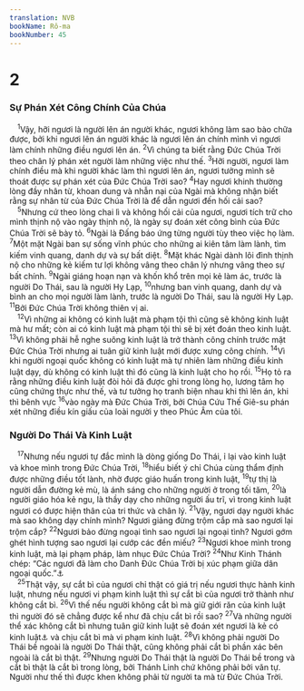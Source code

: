 ```yaml
---
translation: NVB
bookName: Rô-ma 
bookNumber: 45
---
```


<div class="title"><h1>2</h1><h3>Sự Phán Xét Công Chính Của Chúa </h3></div>
<span class="verse ro_2_1"> <sup>1</sup>Vậy, hỡi ngươi là người lên án người khác, ngươi không làm sao bào chữa được, bởi khi ngươi lên án người khác là ngươi lên án chính mình vì ngươi làm chính những điều ngươi lên án. </span>
<span class="verse ro_2_2"><sup>2</sup>Vì chúng ta biết rằng Đức Chúa Trời theo chân lý phán xét người làm những việc như thế. </span>
<span class="verse ro_2_3"><sup>3</sup>Hỡi người, ngươi làm chính điều mà khi người khác làm thì ngươi lên án, ngươi tưởng mình sẽ thoát được sự phán xét của Đức Chúa Trời sao? </span>
<span class="verse ro_2_4"><sup>4</sup>Hay ngươi khinh thường lòng đầy nhân từ, khoan dung và nhẫn nại của Ngài mà không nhận biết rằng sự nhân từ của Đức Chúa Trời là để dẫn ngươi đến hối cải sao? <br/></span>
<span class="verse ro_2_5"> <sup>5</sup>Nhưng cứ theo lòng chai lì và không hối cải của ngươi, ngươi tích trữ cho mình thịnh nộ vào ngày thịnh nộ, là ngày sự đoán xét công bình của Đức Chúa Trời sẽ bày tỏ. </span>
<span class="verse ro_2_6"><sup>6</sup>Ngài là Đấng báo ứng từng người tùy theo việc họ làm. </span>
<span class="verse ro_2_7"><sup>7</sup>Một mặt Ngài ban sự sống vĩnh phúc cho những ai kiên tâm làm lành, tìm kiếm vinh quang, danh dự và sự bất diệt. </span>
<span class="verse ro_2_8"><sup>8</sup>Mặt khác Ngài dành lôi đình thịnh nộ cho những kẻ kiếm tư lợi không vâng theo chân lý nhưng vâng theo sự bất chính. </span>
<span class="verse ro_2_9"><sup>9</sup>Ngài giáng hoạn nạn và khốn khổ trên mọi kẻ làm ác, trước là người Do Thái, sau là người Hy Lạp, </span>
<span class="verse ro_2_10"><sup>10</sup>nhưng ban vinh quang, danh dự và bình an cho mọi người làm lành, trước là người Do Thái, sau là người Hy Lạp. </span>
<span class="verse ro_2_11"><sup>11</sup>Bởi Đức Chúa Trời không thiên vị ai. <br/></span>
<span class="verse ro_2_12"> <sup>12</sup>Vì những ai không có kinh luật mà phạm tội thì cũng sẽ không kinh luật mà hư mất; còn ai có kinh luật mà phạm tội thì sẽ bị xét đoán theo kinh luật. </span>
<span class="verse ro_2_13"><sup>13</sup>Vì không phải hễ nghe suông kinh luật là trở thành công chính trước mặt Đức Chúa Trời nhưng ai tuân giữ kinh luật mới được xưng công chính. </span>
<span class="verse ro_2_14"><sup>14</sup>Vì khi người ngoại quốc không có kinh luật mà tự nhiên làm những điều kinh luật dạy, dù không có kinh luật thì đó cũng là kinh luật cho họ rồi. </span>
<span class="verse ro_2_15"><sup>15</sup>Họ tỏ ra rằng những điều kinh luật đòi hỏi đã được ghi trong lòng họ, lương tâm họ cũng chứng thực như thế, và tư tưởng họ tranh biện nhau khi thì lên án, khi thì bênh vực </span>
<span class="verse ro_2_16"><sup>16</sup>vào ngày mà Đức Chúa Trời, bởi Chúa Cứu Thế Giê-su phán xét những điều kín giấu của loài người y theo Phúc Âm của tôi. <br/></span>
<div class="title"><h3>Người Do Thái Và Kinh Luật </h3></div>
<span class="verse ro_2_17"> <sup>17</sup>Nhưng nếu ngươi tự đắc mình là dòng giống Do Thái, ỉ lại vào kinh luật và khoe mình trong Đức Chúa Trời, </span>
<span class="verse ro_2_18"><sup>18</sup>hiểu biết ý chỉ Chúa cùng thẩm định được những điều tốt lành, nhờ được giáo huấn trong kinh luật, </span>
<span class="verse ro_2_19"><sup>19</sup>tự thị là người dẫn đường kẻ mù, là ánh sáng cho những người ở trong tối tăm, </span>
<span class="verse ro_2_20"><sup>20</sup>là người giáo hóa kẻ ngu, là thầy dạy cho những người ấu trĩ, vì trong kinh luật ngươi có được hiện thân của tri thức và chân lý. </span>
<span class="verse ro_2_21"><sup>21</sup>Vậy, ngươi dạy người khác mà sao không dạy chính mình? Ngươi giảng đừng trộm cắp mà sao ngươi lại trộm cắp? </span>
<span class="verse ro_2_22"><sup>22</sup>Ngươi bảo đừng ngoại tình sao ngươi lại ngoại tình? Ngươi gớm ghét hình tượng sao ngươi lại cướp các đền miếu? </span>
<span class="verse ro_2_23"><sup>23</sup>Ngươi khoe mình trong kinh luật, mà lại phạm pháp, làm nhục Đức Chúa Trời? </span>
<span class="verse ro_2_24"><sup>24</sup>Như Kinh Thánh chép: “Các ngươi đã làm cho Danh Đức Chúa Trời bị xúc phạm giữa dân ngoại quốc.”<a data-toggle="tooltip" data-placement="bottom" title="Isa 52:5">⚓</a><br/></span>
<span class="verse ro_2_25"> <sup>25</sup>Thật vậy, sự cắt bì của ngươi chỉ thật có giá trị nếu ngươi thực hành kinh luật, nhưng nếu ngươi vi phạm kinh luật thì sự cắt bì của ngươi trở thành như không cắt bì. </span>
<span class="verse ro_2_26"><sup>26</sup>Vì thế nếu người không cắt bì mà giữ giới răn của kinh luật thì người đó sẽ chẳng được kể như đã chịu cắt bì rồi sao? </span>
<span class="verse ro_2_27"><sup>27</sup>Và những người thể xác không cắt bì nhưng tuân giữ kinh luật sẽ đoán xét ngươi là kẻ có kinh luật<a data-toggle="tooltip" data-placement="bottom" title="Nt: văn tự (kinh luật viết thành văn tự)">⚓</a> và chịu cắt bì mà vi phạm kinh luật. </span>
<span class="verse ro_2_28"><sup>28</sup>Vì không phải người Do Thái bề ngoài là người Do Thái thật, cũng không phải cắt bì phần xác bên ngoài là cắt bì thật. </span>
<span class="verse ro_2_29"><sup>29</sup>Nhưng người Do Thái thật là người Do Thái bề trong và cắt bì thật là cắt bì trong lòng, bởi Thánh Linh chứ không phải bởi văn tự. Người như thế thì được khen không phải từ người ta mà từ Đức Chúa Trời. <br/></span>
